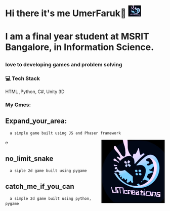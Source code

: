 <h1> Hi there it's me UmerFaruk👋 <img src="/Companylogo.jpeg" width="40" height="35"><h1>


  I am a final year student at MSRIT Bangalore, in Information Science.  
  ### love to developing games and problem solving 
<!--   <img align='right' src="/Companylogo.jpeg" width="400"> -->
  
 ###  :computer: Tech Stack 
 HTML ,Python, C#,  Unity 3D
 
 ###  My Gmes:
 
 ## Expand_your_area:
      a simple game built using JS and Phaser framework
 
 <img align='right' src="/Companylogo.jpeg" width="200">
 <href = #> e</href>
 
 ## no_limit_snake
<!--  <img align='right' src="/Umer-Faruk/no_limit_snake/master/image.png" width="200" height="200/> -->
  
      a siple 2d game built using pygame
      

 
  
  ## catch_me_if_you_can
      a simple 2d game built using python, pygame
<!-- <img align='right' src="https://github.com/Umer-Faruk/catch_me_if_you_can/blob/master/gifimage.gif" width="200" height="200/> -->

  
      
  
      
 
  
      
      
 
  
  

 
 





